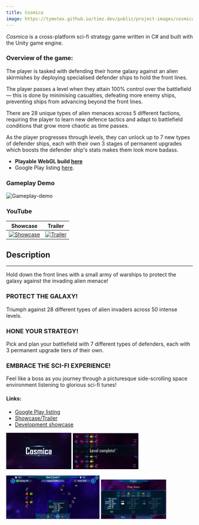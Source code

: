 ```yaml
---
title: Cosmica
image: https://tymotex.github.io/timz.dev/public/project-images/cosmica-title.png
---
```


_Cosmica_ is a cross-platform sci-fi strategy game written in C# and built with the Unity game engine.

### Overview of the game:

The player is tasked with defending their home galaxy against an alien skirmishes by deploying
specialised defender ships to hold the front lines.

The player passes a level when they attain 100% control over the battlefield — this is done by
minimising casualties, defeating more enemy ships, preventing ships from advancing beyond the front
lines.

There are 28 unique types of alien menaces across 5 different factions, requiring the player to
learn new defence tactics and adapt to battlefield conditions that grow more chaotic as time passes.

As the player progresses through levels, they can unlock up to 7 new types of defender ships, each with
their own 3 stages of permanent upgrades which boosts the defender ship's stats makes them look more
badass.

-   <strong>Playable WebGL build <a href="https://tymotex.github.io/Cosmica/">here</a></strong>
-   Google Play listing <a href="https://play.google.com/store/apps/details?id=com.Cosmica.Cosmica">here</a>.

### Gameplay Demo

![Gameplay-demo](https://github.com/Tymotex/Cosmica/blob/master/PublicImages/gameplay-demo.gif?raw=true)

### YouTube

|                                                 Showcase                                                 |                                                 Trailer                                                 |
| :------------------------------------------------------------------------------------------------------: | :-----------------------------------------------------------------------------------------------------: |
| [![Showcase](https://img.youtube.com/vi/ganf7AlCvV0/0.jpg)](https://www.youtube.com/watch?v=ganf7AlCvV0) | [![Trailer](https://img.youtube.com/vi/D7K1GOqns1w/0.jpg)](https://www.youtube.com/watch?v=D7K1GOqns1w) |

## Description

<hr>
Hold down the front lines with a small army of warships to protect the galaxy against the invading alien menace!

### PROTECT THE GALAXY!

Triumph against 28 different types of alien invaders across 50 intense levels.

### HONE YOUR STRATEGY!

Pick and plan your battlefield with 7 different types of defenders, each with 3 permanent upgrade tiers of their own.

### EMBRACE THE SCI-FI EXPERIENCE!

Feel like a boss as you journey through a picturesque side-scrolling space environment listening to glorious sci-fi tunes!

#### Links:

-   <a href="https://play.google.com/store/apps/details?id=com.Cosmica.Cosmica">Google Play listing</a>
-   <a href="https://www.youtube.com/watch?v=D7K1GOqns1w">Showcase/Trailer</a>
-   <a href="https://www.youtube.com/watch?v=ganf7AlCvV0">Development showcase</a>

<p float="left">
  <img src="https://github.com/Tymotex/Cosmica/blob/master/PublicImages/Thumbnail.PNG?raw=true" width="35%" />
  <img src="https://github.com/Tymotex/Cosmica/blob/master/PublicImages/Triumph.png?raw=true" width="35%" /> 
</p>
<p float="left">
  <img src="https://github.com/Tymotex/Cosmica/blob/master/PublicImages/Screenshot_2020-02-22-21-19-47-41_fda667b7fd960e9419fea7f2286c2314.png?raw=true" width="50%" />
  <img src="https://github.com/Tymotex/Cosmica/blob/master/PublicImages/Shop_1.png?raw=true" width="35%" />
</p>
